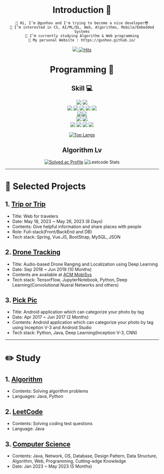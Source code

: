 <div align=center>
  
<!-- ![header](https://capsule-render.vercel.app/api?type=waving&color=auto&height=300&section=header&text=Gunhoo's%20Github&fontSize=50) -->
  
# Introduction :raised_hands:
  ```
👋 Hi, I’m @gunhoo and I'm trying to become a nice developer😎
👀 I’m interested in CS, AI/ML/DL, Web, Algorithms, Mobile/Embedded Systems
🌱 I’m currently studying Algorithm & Web programming
🧔 My personal Website : https://gunhoo.github.io/
  ```
<a href="mailto:gunhoo2016@gmail.com"><img src="https://img.shields.io/badge/Gmail-EA4335?style=flat&logo=Gmail&logoColor=white&link=mailto:gunhoo2016@gmail.com"/>
 [![Hits](https://hits.seeyoufarm.com/api/count/incr/badge.svg?url=https://github.com/gunhoo%2Fhit-counter&count_bg=skyblue&title_bg=black&icon=🖤&icon_color=black&title=❣️&edge_flat=false)](https://github.com/gunhoo)
 
  # Programming :muscle: 
  ## Skill :computer: 
<img src="https://img.shields.io/badge/Python-3776AB?style=flat&logo=Python&logoColor=white"/> <img src="https://img.shields.io/badge/Java-007396?style=flat&logo=Java&logoColor=white"/> <br/>
<img src="https://img.shields.io/badge/TensorFlow-FF6F00?style=flat&logo=TensorFlow&logoColor=white"/> <img src="https://img.shields.io/badge/Spring-6DB33F?style=flat&logo=Spring&logoColor=white"/> <img src="https://img.shields.io/badge/Spring Boot-6DB33F?style=flat&logo=Spring Boot&logoColor=white"/> <img src="https://img.shields.io/badge/Hibernate-59666C?style=flat&logo=Hibernate&logoColor=white"/> <img src="https://img.shields.io/badge/MyBatis-A8B9CC?style=flat&logo=MyBatis&logoColor=white"/> <br/>
<img src="https://img.shields.io/badge/MySQL-4479A1?style=flat&logo=MySQL&logoColor=white"/><img src="https://img.shields.io/badge/MariaDB-003545?style=flat&logo=MariaDB&logoColor=white"/> <br/>
<img src="https://img.shields.io/badge/Vue.js-4FC08D?style=flat&logo=Vue.js&logoColor=white"/> <img src="https://img.shields.io/badge/React-61DAFB?style=flat&logo=React&logoColor=white"/> <br/>
<img src="https://img.shields.io/badge/Git-F05032?style=flat&logo=Git&logoColor=white"/>  <img src="https://img.shields.io/badge/Jira-0052CC?style=flat&logo=Jira&logoColor=white"/> <img src="https://img.shields.io/badge/Mattermost-0058CC?style=flat&logo=Mattermost&logoColor=white"/> <img src="https://img.shields.io/badge/Slack-4A154B?style=flat&logo=slack&logoColor=white"/> <br/>

 [![Top Langs](https://github-readme-stats.vercel.app/api/top-langs/?username=gunhoo&layout=compact&langs_count=6)](https://github.com/gunhoo/github-readme-stats) 
  
  ## Algorithm Lv
  [![Solved.ac Profile](http://mazassumnida.wtf/api/generate_badge?boj=gunhoo0216)](https://solved.ac/gunhoo0216)
  ![Leetcode Stats](https://leetcard.jacoblin.cool/gunhoo2016?theme=light,unicorn)
</div>

---

# 📘 Selected Projects
## 1. [Trip or Trip](https://github.com/Trip-or-Trip) 
- Title: Web for travelers
- Date: May 18, 2023 ~ May 26, 2023 (8 Days)
- Contents: Give helpful information and share places with people
- Role: Full-stack(Front/BackEnd and DB)
- Tech stack: Spring, Vue.JS, BootStrap, MySQL, JSON

## 2. [Drone Tracking](https://github.com/gunhoo/Drone-Tracking)
- Title: Audio-based Drone Ranging and Localization using Deep Learning
- Date: Sep 2018 ~ Jun 2019 (10 Months)
- Contents are available at [ACM MobiSys](https://dl.acm.org/doi/10.1145/3307334.3328613)
- Tech stack: TensorFlow, JupyterNotebook, Python, Deep Learning(Convolutional Nueral Networks and others)

## 3. [Pick Pic](https://github.com/PickPic)
- Title: Android application which can categorize your photo by tag
- Date: Apr 2017 ~ Jun 2017 (2 Months)
- Contents: Android application which can categorize your photo by tag using Inception V-3 and Android Studio
- Tech stack: Python, Java, Deep Learning(Inception V-3, CNN)

---

# ✏️ Study
## 1. [Algorithm](https://github.com/gunhoo/Algorithm)
- Contents: Solving algorithm problems 
- Languages: Java, Python
## 2. [LeetCode](https://github.com/gunhoo/LeetCode)
- Contents: Solving coding test questions 
- Language: Java
## 3. [Computer Science](https://github.com/CS-STUDY-955/computer-science)
- Contents: Java, Network, OS, Database, Design Pattern, Data Structure, Algorithm, Web, Programming, Cutting-edge Knowledge
- Date: Jan 2023 ~ May 2023 (5 Months)

